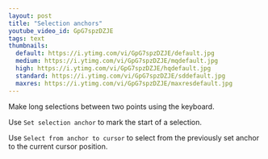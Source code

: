 ```yaml
---
layout: post
title: "Selection anchors"
youtube_video_id: GpG7spzDZJE
tags: text
thumbnails:
  default: https://i.ytimg.com/vi/GpG7spzDZJE/default.jpg
  medium: https://i.ytimg.com/vi/GpG7spzDZJE/mqdefault.jpg
  high: https://i.ytimg.com/vi/GpG7spzDZJE/hqdefault.jpg
  standard: https://i.ytimg.com/vi/GpG7spzDZJE/sddefault.jpg
  maxres: https://i.ytimg.com/vi/GpG7spzDZJE/maxresdefault.jpg
---
```


Make long selections between two points using the keyboard.

Use `Set selection anchor` to mark the start of a selection.

Use `Select from anchor to cursor` to select from the previously set anchor to the current cursor position.
